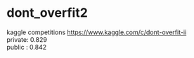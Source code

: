 # dont_overfit2
kaggle competitions https://www.kaggle.com/c/dont-overfit-ii \
private: 0.829\
public : 0.842
